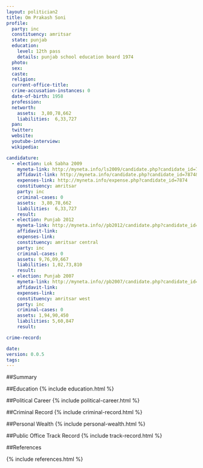 ```yaml
---
layout: politician2
title: Om Prakash Soni
profile: 
  party: inc
  constituency: amritsar
  state: punjab
  education: 
    level: 12th pass
    details: punjab school education board 1974
  photo: 
  sex: 
  caste: 
  religion: 
  current-office-title: 
  crime-accusation-instances: 0
  date-of-birth: 1958
  profession: 
  networth: 
    assets:  3,80,78,662
    liabilities:  6,33,727
  pan: 
  twitter: 
  website: 
  youtube-interview: 
  wikipedia: 

candidature: 
  - election: Lok Sabha 2009
    myneta-link: http://myneta.info/ls2009/candidate.php?candidate_id=7874
    affidavit-link: http://myneta.info/candidate.php?candidate_id=7874&scan=original
    expenses-link: http://myneta.info/expense.php?candidate_id=7874
    constituency: amritsar 
    party: inc
    criminal-cases: 0
    assets:  3,80,78,662
    liabilities:  6,33,727
    result:  
  - election: Punjab 2012
    myneta-link: http://myneta.info//pb2012/candidate.php?candidate_id=149
    affidavit-link: 
    expenses-link: 
    constituency: amritsar central 
    party: inc
    criminal-cases: 0
    assets: 9,76,09,667
    liabilities: 1,02,73,810
    result:  
  - election: Punjab 2007
    myneta-link: http://myneta.info//pb2007/candidate.php?candidate_id=11
    affidavit-link: 
    expenses-link: 
    constituency: amritsar west 
    party: inc
    criminal-cases: 0
    assets: 1,94,90,450
    liabilities: 5,60,847
    result:  

crime-record: 

date: 
version: 0.0.5
tags: 
---
```

##Summary


##Education
{% include education.html %}


##Political Career
{% include political-career.html %}


##Criminal Record
{% include criminal-record.html %}


##Personal Wealth
{% include personal-wealth.html %}


##Public Office Track Record
{% include track-record.html %}


##References


{% include references.html %}